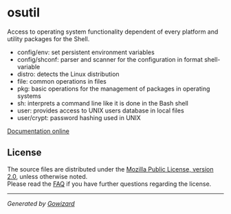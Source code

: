 osutil
======
Access to operating system functionality dependent of every platform and
utility packages for the Shell.

+ config/env: set persistent environment variables
+ config/shconf: parser and scanner for the configuration in format shell-variable
+ distro: detects the Linux distribution
+ file: common operations in files
+ pkg: basic operations for the management of packages in operating systems
+ sh: interprets a command line like it is done in the Bash shell
+ user: provides access to UNIX users database in local files
+ user/crypt: password hashing used in UNIX

[Documentation online](http://godoc.org/github.com/tredoe/osutil)

## License

The source files are distributed under the [Mozilla Public License, version 2.0](http://mozilla.org/MPL/2.0/),
unless otherwise noted.  
Please read the [FAQ](http://www.mozilla.org/MPL/2.0/FAQ.html)
if you have further questions regarding the license.

* * *
*Generated by [Gowizard](https://github.com/tredoe/wizard)*
